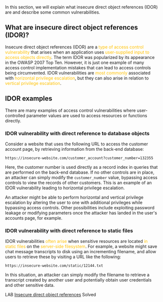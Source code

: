 
In this section, we will explain what insecure direct object references (IDOR) are and describe some common vulnerabilities.

## What are insecure direct object references (IDOR)?

Insecure direct object references (IDOR) are a <span style="color:rgb(255, 192, 0)">type of access control vulnerability</span> that arises when an application uses <span style="color:rgb(255, 192, 0)">user-supplied input to access objects directly</span>. The term IDOR was popularized by its appearance in the OWASP 2007 Top Ten. However, it is just one example of many access control implementation mistakes that can lead to access controls being circumvented. IDOR vulnerabilities are <span style="color:rgb(255, 192, 0)">most commonly</span> associated with <span style="color:rgb(255, 192, 0)">horizontal privilege escalation</span>, but they can also arise in relation to <span style="color:rgb(255, 192, 0)">vertical privilege escalation</span>.

## IDOR examples

There are many examples of access control vulnerabilities where user-controlled parameter values are used to access resources or functions directly.

### IDOR vulnerability with direct reference to database objects

Consider a website that uses the following URL to access the customer account page, by retrieving information from the back-end database:

`https://insecure-website.com/customer_account?customer_number=132355`

Here, the customer number is used directly as a record index in queries that are performed on the back-end database. If no other controls are in place, an attacker can simply modify the `customer_number` value, bypassing access controls to view the records of other customers. This is an example of an IDOR vulnerability leading to horizontal privilege escalation.

An attacker might be able to perform horizontal and vertical privilege escalation by altering the user to one with additional privileges while bypassing access controls. Other possibilities include exploiting password leakage or modifying parameters once the attacker has landed in the user's accounts page, for example.

### IDOR vulnerability with direct reference to static files

IDOR vulnerabilities <span style="color:rgb(255, 192, 0)">often arise</span> when sensitive resources are located <span style="color:rgb(255, 192, 0)">in static files</span> on the <span style="color:rgb(255, 192, 0)">server-side filesystem</span>. For example, a website might save chat message transcripts to disk using an incrementing filename, and allow users to retrieve these by visiting a URL like the following:

`https://insecure-website.com/static/12144.txt`

In this situation, an attacker can simply modify the filename to retrieve a transcript created by another user and potentially obtain user credentials and other sensitive data.

LAB  [Insecure direct object references](https://portswigger.net/web-security/access-control/lab-insecure-direct-object-references)  Solved